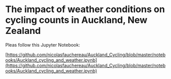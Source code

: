 # The impact of weather conditions on cycling counts in Auckland, New Zealand 

Pleas follow this Jupyter Notebook:

[https://github.com/nicolasfauchereau/Auckland_Cycling/blob/master/notebooks/Auckland_cycling_and_weather.ipynb](https://github.com/nicolasfauchereau/Auckland_Cycling/blob/master/notebooks/Auckland_cycling_and_weather.ipynb)
